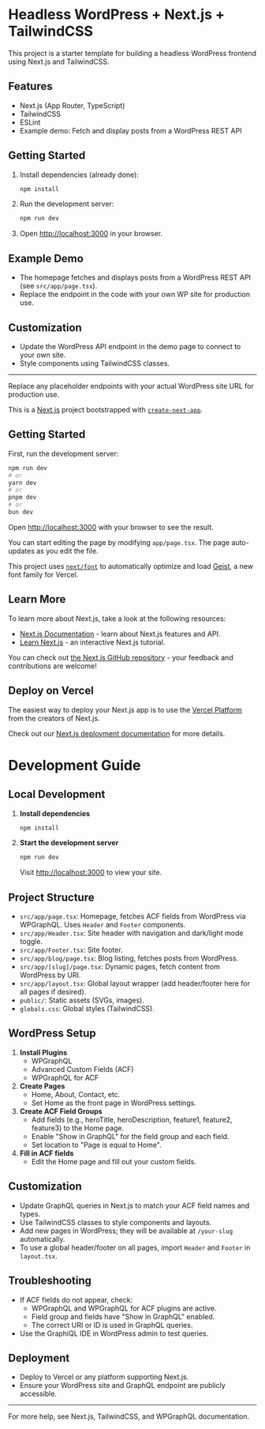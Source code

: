 # Headless WordPress + Next.js + TailwindCSS

This project is a starter template for building a headless WordPress frontend using Next.js and TailwindCSS.

## Features

- Next.js (App Router, TypeScript)
- TailwindCSS
- ESLint
- Example demo: Fetch and display posts from a WordPress REST API

## Getting Started

1. Install dependencies (already done):

   ```bash
   npm install
   ```

2. Run the development server:

   ```bash
   npm run dev
   ```

3. Open [http://localhost:3000](http://localhost:3000) in your browser.

## Example Demo

- The homepage fetches and displays posts from a WordPress REST API (see `src/app/page.tsx`).
- Replace the endpoint in the code with your own WP site for production use.

## Customization

- Update the WordPress API endpoint in the demo page to connect to your own site.
- Style components using TailwindCSS classes.

---

Replace any placeholder endpoints with your actual WordPress site URL for production use.

This is a [Next.js](https://nextjs.org) project bootstrapped with [`create-next-app`](https://nextjs.org/docs/app/api-reference/cli/create-next-app).

## Getting Started

First, run the development server:

```bash
npm run dev
# or
yarn dev
# or
pnpm dev
# or
bun dev
```

Open [http://localhost:3000](http://localhost:3000) with your browser to see the result.

You can start editing the page by modifying `app/page.tsx`. The page auto-updates as you edit the file.

This project uses [`next/font`](https://nextjs.org/docs/app/building-your-application/optimizing/fonts) to automatically optimize and load [Geist](https://vercel.com/font), a new font family for Vercel.

## Learn More

To learn more about Next.js, take a look at the following resources:

- [Next.js Documentation](https://nextjs.org/docs) - learn about Next.js features and API.
- [Learn Next.js](https://nextjs.org/learn) - an interactive Next.js tutorial.

You can check out [the Next.js GitHub repository](https://github.com/vercel/next.js) - your feedback and contributions are welcome!

## Deploy on Vercel

The easiest way to deploy your Next.js app is to use the [Vercel Platform](https://vercel.com/new?utm_medium=default-template&filter=next.js&utm_source=create-next-app&utm_campaign=create-next-app-readme) from the creators of Next.js.

Check out our [Next.js deployment documentation](https://nextjs.org/docs/app/building-your-application/deploying) for more details.

# Development Guide

## Local Development
1. **Install dependencies**
   ```bash
   npm install
   ```
2. **Start the development server**
   ```bash
   npm run dev
   ```
   Visit [http://localhost:3000](http://localhost:3000) to view your site.

## Project Structure
- `src/app/page.tsx`: Homepage, fetches ACF fields from WordPress via WPGraphQL. Uses `Header` and `Footer` components.
- `src/app/Header.tsx`: Site header with navigation and dark/light mode toggle.
- `src/app/Footer.tsx`: Site footer.
- `src/app/blog/page.tsx`: Blog listing, fetches posts from WordPress.
- `src/app/[slug]/page.tsx`: Dynamic pages, fetch content from WordPress by URI.
- `src/app/layout.tsx`: Global layout wrapper (add header/footer here for all pages if desired).
- `public/`: Static assets (SVGs, images).
- `globals.css`: Global styles (TailwindCSS).

## WordPress Setup
1. **Install Plugins**
   - WPGraphQL
   - Advanced Custom Fields (ACF)
   - WPGraphQL for ACF
2. **Create Pages**
   - Home, About, Contact, etc.
   - Set Home as the front page in WordPress settings.
3. **Create ACF Field Groups**
   - Add fields (e.g., heroTitle, heroDescription, feature1, feature2, feature3) to the Home page.
   - Enable "Show in GraphQL" for the field group and each field.
   - Set location to "Page is equal to Home".
4. **Fill in ACF fields**
   - Edit the Home page and fill out your custom fields.

## Customization
- Update GraphQL queries in Next.js to match your ACF field names and types.
- Use TailwindCSS classes to style components and layouts.
- Add new pages in WordPress; they will be available at `/your-slug` automatically.
- To use a global header/footer on all pages, import `Header` and `Footer` in `layout.tsx`.

## Troubleshooting
- If ACF fields do not appear, check:
  - WPGraphQL and WPGraphQL for ACF plugins are active.
  - Field group and fields have "Show in GraphQL" enabled.
  - The correct URI or ID is used in GraphQL queries.
- Use the GraphiQL IDE in WordPress admin to test queries.

## Deployment
- Deploy to Vercel or any platform supporting Next.js.
- Ensure your WordPress site and GraphQL endpoint are publicly accessible.

---
For more help, see Next.js, TailwindCSS, and WPGraphQL documentation.
